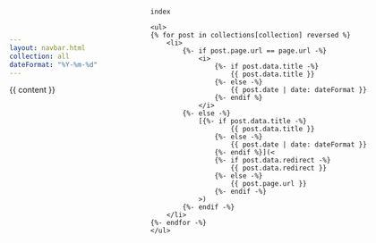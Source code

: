 ```yaml
---
layout: navbar.html
collection: all
dateFormat: "%Y-%m-%d"
---
```


<style>
    aside {
        position: fixed; 
        top: 0; 
        right: 0;
        padding: var(--body-margin);
        box-sizing: border-box;
        width: 50vw;
        height: 100vh;
        -ms-overflow-style: none;
        scrollbar-width: none;
        overflow: -moz-scrollbars-none;
        overflow-y: scroll;
    }

    main {
        max-width: calc(50vw - var(--body-margin) * 2);
    }

    @media (max-width: 600px) {
        aside {
            position: relative;
            padding: 0;
            height: unset;
            width: unset;
        }

        main {
            max-width: unset;
        }
    }
</style>

<main>
    {{ content }}
</main>

<aside class="monospace">

    index

    <ul>
    {% for post in collections[collection] reversed %}
        <li>
            {%- if post.page.url == page.url -%}
                <i>
                    {%- if post.data.title -%}
                        {{ post.data.title }}
                    {%- else -%}
                        {{ post.date | date: dateFormat }}
                    {%- endif %}
                </i>
            {%- else -%}
                [{%- if post.data.title -%}
                        {{ post.data.title }}
                    {%- else -%}
                        {{ post.date | date: dateFormat }}
                    {%- endif %}](<
                    {%- if post.data.redirect -%}
                        {{ post.data.redirect }}
                    {%- else -%}
                        {{ post.page.url }}
                    {%- endif -%}
                >)
            {%- endif -%}
        </li>
    {%- endfor -%}
    </ul>
</aside>